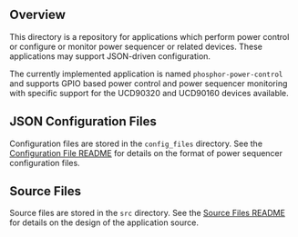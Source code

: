 ## Overview

This directory is a repository for applications which perform power control or
configure or monitor power sequencer or related devices. These applications may
support JSON-driven configuration.

The currently implemented application is named `phosphor-power-control` and
supports GPIO based power control and power sequencer monitoring with specific
support for the UCD90320 and UCD90160 devices available.

## JSON Configuration Files

Configuration files are stored in the `config_files` directory. See the
[Configuration File README](config_files/README.md) for details on the format of
power sequencer configuration files.

## Source Files

Source files are stored in the `src` directory. See the
[Source Files README](src/README.md) for details on the design of the
application source.
